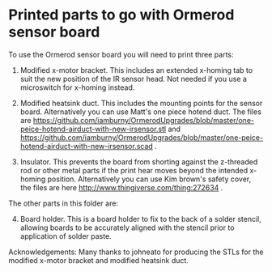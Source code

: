 Printed parts to go with Ormerod sensor board
=============================================

To use the Ormerod sensor board you will need to print three parts:

1. Modified x-motor bracket. This includes an extended x-homing tab to suit the new position of the IR sensor head. Not needed if you use a microswitch for x-homing instead.

2. Modified heatsink duct. This includes the mounting points for the sensor board. Alternatively you can use Matt's one piece hotend duct. The files are https://github.com/iamburny/OrmerodUpgrades/blob/master/one-peice-hotend-airduct-with-new-irsensor.stl and https://github.com/iamburny/OrmerodUpgrades/blob/master/one-peice-hotend-airduct-with-new-irsensor.scad .

3. Insulator. This prevents the board from shorting against the z-threaded rod or other metal parts if the print hear moves beyond the intended x-homing position. Alternatively you can use Kim brown's safety cover, the files are here http://www.thingiverse.com/thing:272634 .

The other parts in this folder are:

4. Board holder. This is a board holder to fix to the back of a solder stencil, allowing boards to be accurately aligned with the stencil prior to application of solder paste.

Acknowledgements: Many thanks to johneato for producing the STLs for the modified x-motor bracket and modified heatsink duct.